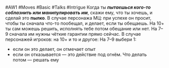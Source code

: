 #AW1 #Moves #Basic #Talks #Intrigue 
Когда ты ***пытаешься кого-то соблазнить или манипулировать им***, скажи ему, что ты хочешь, и сделай это **пылко**. 
В случае персонажа МЦ: при успехе он просит, чтобы ты сначала что-то пообещал, и делает, если ты обещаешь. На 10+ ты сам можешь решить, исполнять тебе потом обещание или нет. На 7–9 сначала им нужны чёткие гарантии прямо сейчас. 
В случае персонажей игроков: на 10+ и то и другое: На 7–9 выбери 1: 
- если он это делает, он отмечает опыт
- если он отказывается — это действие под огнём.
Что делать потом — решать ему